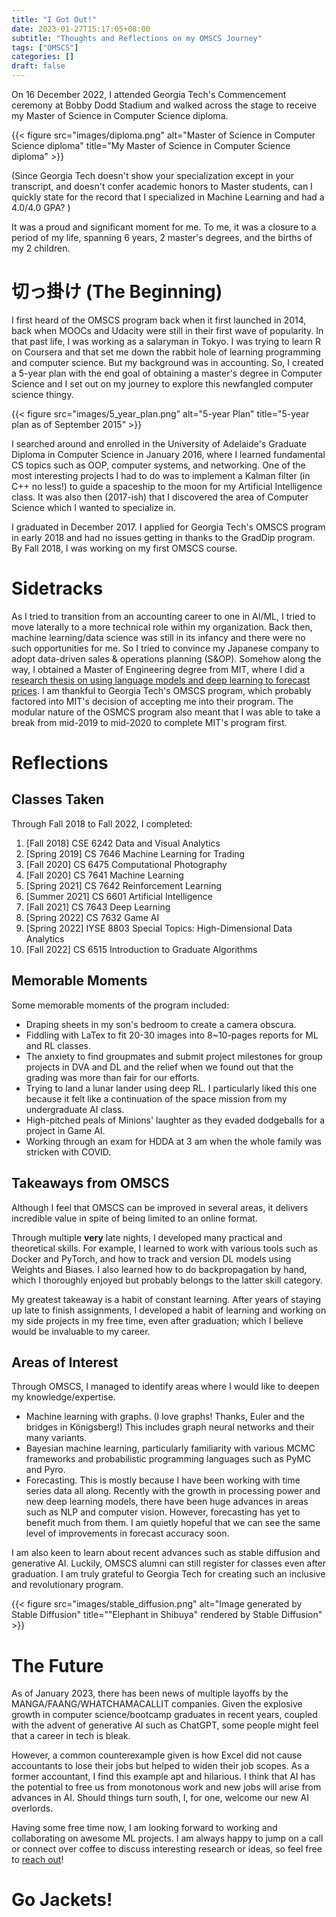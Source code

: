 ```yaml
---
title: "I Got Out!"
date: 2023-01-27T15:17:05+08:00
subtitle: "Thoughts and Reflections on my OMSCS Journey"
tags: ["OMSCS"]
categories: []
draft: false
---
```

On 16 December 2022, I attended Georgia Tech's Commencement ceremony at Bobby Dodd Stadium and walked across the stage to receive my Master of Science in Computer Science diploma. 

{{< figure src="images/diploma.png" alt="Master of Science in Computer Science diploma" title="My Master of Science in Computer Science diploma" >}}

(Since Georgia Tech doesn't show your specialization except in your transcript, and doesn't confer academic honors to Master students, can I quickly state for the record that I specialized in Machine Learning and had a 4.0/4.0 GPA? )

It was a proud and significant moment for me. To me, it was a closure to a period of my life, spanning 6 years, 2 master's degrees, and the births of my 2 children. 

# 切っ掛け (The Beginning)

I first heard of the OMSCS program back when it first launched in 2014, back when MOOCs and Udacity were still in their first wave of popularity. In that past life, I was working as a salaryman in Tokyo. I was trying to learn R on Coursera and that set me down the rabbit hole of learning programming and computer science. But my background was in accounting. So, I created a 5-year plan with the end goal of obtaining a master's degree in Computer Science and I set out on my journey to explore this newfangled computer science thingy. 

{{< figure src="images/5_year_plan.png" alt="5-year Plan" title="5-year plan as of September 2015" >}}

I searched around and enrolled in the University of Adelaide's Graduate Diploma in Computer Science in January 2016, where I learned fundamental CS topics such as OOP, computer systems, and networking. One of the most interesting projects I had to do was to implement a Kalman filter (in C++ no less!) to guide a spaceship to the moon for my Artificial Intelligence class. It was also then (2017-ish) that I discovered the area of Computer Science which I wanted to specialize in. 

I graduated in December 2017. I applied for Georgia Tech's OMSCS program in early 2018 and had no issues getting in thanks to the GradDip program. By Fall 2018, I was working on my first OMSCS course. 

# Sidetracks

As I tried to transition from an accounting career to one in AI/ML, I tried to move laterally to a more technical role within my organization. Back then, machine learning/data science was still in its infancy and there were no such opportunities for me. So I tried to convince my Japanese company to adopt data-driven sales & operations planning (S&OP). Somehow along the way, I obtained a Master of Engineering degree from MIT, where I did a [research thesis on using language models and deep learning to forecast prices](https://dspace.mit.edu/handle/1721.1/127104). I am thankful to Georgia Tech's OMSCS program, which probably factored into MIT's decision of accepting me into their program. The modular nature of the OSMCS program also meant that I was able to take a break from mid-2019 to mid-2020 to complete MIT's program first.

# Reflections

## Classes Taken

Through Fall 2018 to Fall 2022, I completed:
1. [Fall 2018] CSE 6242 Data and Visual Analytics 
2. [Spring 2019] CS 7646 Machine Learning for Trading
3. [Fall 2020] CS 6475 Computational Photography
4. [Fall 2020] CS 7641 Machine Learning
5. [Spring 2021] CS 7642 Reinforcement Learning
6. [Summer 2021] CS 6601 Artificial Intelligence
7. [Fall 2021] CS 7643 Deep Learning
8. [Spring 2022] CS 7632 Game AI
9. [Spring 2022] IYSE 8803 Special Topics: High-Dimensional Data Analytics
10. [Fall 2022] CS 6515 Introduction to Graduate Algorithms

## Memorable Moments

Some memorable moments of the program included:
- Draping sheets in my son's bedroom to create a camera obscura.
- Fiddling with LaTex to fit 20-30 images into 8~10-pages reports for ML and RL classes.
- The anxiety to find groupmates and submit project milestones for group projects in DVA and DL and the relief when we found out that the grading was more than fair for our efforts.
- Trying to land a lunar lander using deep RL. I particularly liked this one because it felt like a continuation of the space mission from my undergraduate AI class. 
- High-pitched peals of Minions' laughter as they evaded dodgeballs for a project in Game AI. 
- Working through an exam for HDDA at 3 am when the whole family was stricken with COVID.

## Takeaways from OMSCS

Although I feel that OMSCS can be improved in several areas, it delivers incredible value in spite of being limited to an online format. 

Through multiple **very** late nights, I developed many practical and theoretical skills. For example, I learned to work with various tools such as Docker and PyTorch, and how to track and version DL models using Weights and Biases. I also learned how to do backpropagation by hand, which I thoroughly enjoyed but probably belongs to the latter skill category. 

My greatest takeaway is a habit of constant learning. After years of staying up late to finish assignments, I developed a habit of learning and working on my side projects in my free time, even after graduation; which I believe would be invaluable to my career. 

## Areas of Interest

Through OMSCS, I managed to identify areas where I would like to deepen my knowledge/expertise. 
- Machine learning with graphs. (I love graphs! Thanks, Euler and the bridges in Königsberg!) This includes graph neural networks and their many variants.
- Bayesian machine learning, particularly familiarity with various MCMC frameworks and probabilistic programming languages such as PyMC and Pyro.
- Forecasting. This is mostly because I have been working with time series data all along. Recently with the growth in processing power and new deep learning models, there have been huge advances in areas such as NLP and computer vision. However, forecasting has yet to benefit much from them. I am quietly hopeful that we can see the same level of improvements in forecast accuracy soon. 

I am also keen to learn about recent advances such as stable diffusion and generative AI. Luckily, OMSCS alumni can still register for classes even after graduation. I am truly grateful to Georgia Tech for creating such an inclusive and revolutionary program.

{{< figure src="images/stable_diffusion.png" alt="Image generated by Stable Diffusion" title="\"Elephant in Shibuya\" rendered by Stable Diffusion" >}}

# The Future 

As of January 2023, there has been news of multiple layoffs by the MANGA/FAANG/WHATCHAMACALLIT companies. Given the explosive growth in computer science/bootcamp graduates in recent years, coupled with the advent of generative AI such as ChatGPT, some people might feel that a career in tech is bleak.

However, a common counterexample given is how Excel did not cause accountants to lose their jobs but helped to widen their job scopes. As a former accountant, I find this example apt and hilarious. I think that AI has the potential to free us from monotonous work and new jobs will arise from advances in AI. Should things turn south, I, for one, welcome our new AI overlords. 

Having some free time now, I am looking forward to working and collaborating on awesome ML projects. I am always happy to jump on a call or connect over coffee to discuss interesting research or ideas, so feel free to [reach out](mailto:mail@william-teo.com)!

# Go Jackets!